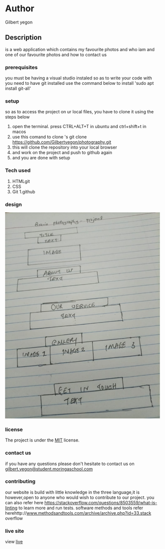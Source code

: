
# Author
Gilbert yegon
## Description
is a web application which contains my favourite photos and who iam and one of our favourite photos and how to contact us
### prerequisites
you must be having a visual studio instaled so as to write your code with
you need to have git installed
use the command below to install
'sudo apt install git-all'
### setup
so as to access the project on ur local files, you have to clone it using the steps below
1. open the terminal. press CTRL+ALT+T in ubuntu and ctrl+shift+t in macos
2. use this comand to clone 's git clone https://github.com/Gilbertyegon/photography.git
3. this will clone the repository  into your local browser
4. and work on the project and push to github again
5. and you are done with setup
### Tech used
1. HTMLgit
1. CSS
1. Git
1.github
### design
<img src="fimages/WhatsApp Image 2021-09-26 at 10.24.48 PM (1).jpeg">

### license
The project is under the  [MIT](license) license.
### contact us
if you have any questions please don't hesitate to contact us on gilbert.yegon@student.moringaschool.com
### contributing
our website is build with little knowledge in the three language,it is however,open to anyone who would wish to contribute to our project. you can also refer here https://stackoverflow.com/questions/8503559/what-is-linting to learn more and run tests. software methods and tools refer herehttp://www.methodsandtools.com/archive/archive.php?id=33.stack overflow
### live site 
view [live]( https://gilbertyegon.github.io/photography)
